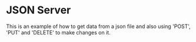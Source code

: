 # JSON Server
This is an example of how to get data from a json file and also using 'POST', 'PUT' and 'DELETE' to make changes on it.